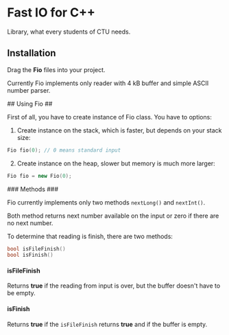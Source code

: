 Fast IO for C++
===

Library, what every students of CTU needs.

## Installation ##

Drag the **Fio** files into your project.

Currently Fio implements only reader with 4 kB buffer and simple ASCII number parser.

## Using Fio ##

First of all, you have to create instance of Fio class. You have to options:

1. Create instance on the stack, which is faster, but depends on your stack size:

```cpp
Fio fio(0); // 0 means standard input
```

2. Create instance on the heap, slower but memory is much more larger:

```cpp
Fio fio = new Fio(0);
```

### Methods ###

Fio currently implements only two methods <code>nextLong()</code> and <code>nextInt()</code>.

Both method returns next number available on the input or zero if there are no next number.

To determine that reading is finish, there are two methods:
```cpp
bool isFileFinish()
bool isFinish()
```

#### isFileFinish ####
Returns **true** if the reading from input is over, but the buffer doesn't have to be empty.

#### isFinish ####
Returns **true** if the <code>isFileFinish</code> returns **true** and if the buffer is empty.
